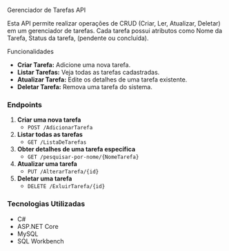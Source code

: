  Gerenciador de Tarefas API

Esta API permite realizar operações de CRUD (Criar, Ler, Atualizar, Deletar) em um gerenciador de tarefas. Cada tarefa possui atributos como Nome da Tarefa, Status da tarefa, (pendente ou concluída).

 Funcionalidades
- **Criar Tarefa:** Adicione uma nova tarefa.
- **Listar Tarefas:** Veja todas as tarefas cadastradas.
- **Atualizar Tarefa:** Edite os detalhes de uma tarefa existente.
- **Deletar Tarefa:** Remova uma tarefa do sistema.

### Endpoints

1. **Criar uma nova tarefa**
    - `POST /AdicionarTarefa`
2. **Listar todas as tarefas**
    - `GET /ListaDeTarefas`
3. **Obter detalhes de uma tarefa específica**
    - `GET /pesquisar-por-nome/{NomeTarefa}`
4. **Atualizar uma tarefa**
    - `PUT /AlterarTarefa/{id}`
5. **Deletar uma tarefa**
    - `DELETE /ExluirTarefa/{id}`


### Tecnologias Utilizadas
- C#
- ASP.NET Core
- MySQL 
- SQL Workbench


